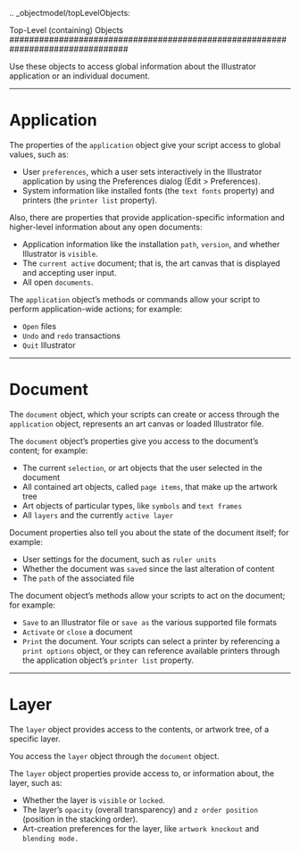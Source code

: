 .. _objectmodel/topLevelObjects:

Top-Level (containing) Objects
################################################################################

Use these objects to access global information about the Illustrator application or an individual document.

----

Application
================================================================================

The properties of the ``application`` object give your script access to global values, such as:

- User ``preferences``, which a user sets interactively in the Illustrator application by using the Preferences dialog (Edit > Preferences).
- System information like installed fonts (the ``text fonts`` property) and printers (the ``printer list`` property).

Also, there are properties that provide application-specific information and higher-level information about any open documents:

- Application information like the installation ``path``, ``version``, and whether Illustrator is ``visible``.
- The ``current active`` document; that is, the art canvas that is displayed and accepting user input.
- All open ``documents``.

The ``application`` object’s methods or commands allow your script to perform application-wide actions; for example:

- ``Open`` files
- ``Undo`` and ``redo`` transactions
- ``Quit`` Illustrator

----

Document
================================================================================

The ``document`` object, which your scripts can create or access through the ``application`` object, represents an art canvas or loaded Illustrator file.

The ``document`` object’s properties give you access to the document’s content; for example:

- The current ``selection``, or art objects that the user selected in the document
- All contained art objects, called ``page items``, that make up the artwork tree
- Art objects of particular types, like ``symbols`` and ``text frames``
- All ``layers`` and the currently ``active layer``

Document properties also tell you about the state of the document itself; for example:

- User settings for the document, such as ``ruler units``
- Whether the document was ``saved`` since the last alteration of content
- The ``path`` of the associated file

The document object’s methods allow your scripts to act on the document; for example:

- ``Save`` to an Illustrator file or ``save as`` the various supported file formats
- ``Activate`` or ``close`` a document
- ``Print`` the document. Your scripts can select a printer by referencing a ``print options`` object, or they can reference available printers through the application object’s ``printer list`` property.

----

Layer
================================================================================

The ``layer`` object provides access to the contents, or artwork tree, of a specific layer.

You access the ``layer`` object through the ``document`` object.

The ``layer`` object properties provide access to, or information about, the layer, such as:

- Whether the layer is ``visible`` or ``locked``.
- The layer’s ``opacity`` (overall transparency) and ``z order position`` (position in the stacking order).
- Art-creation preferences for the layer, like ``artwork knockout`` and ``blending mode.``

